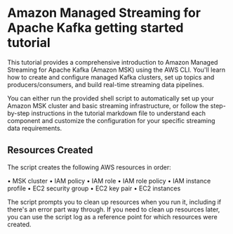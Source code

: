 # Amazon Managed Streaming for Apache Kafka getting started tutorial

This tutorial provides a comprehensive introduction to Amazon Managed Streaming for Apache Kafka (Amazon MSK) using the AWS CLI. You'll learn how to create and configure managed Kafka clusters, set up topics and producers/consumers, and build real-time streaming data pipelines.

You can either run the provided shell script to automatically set up your Amazon MSK cluster and basic streaming infrastructure, or follow the step-by-step instructions in the tutorial markdown file to understand each component and customize the configuration for your specific streaming data requirements.

## Resources Created

The script creates the following AWS resources in order:

• MSK cluster
• IAM policy
• IAM role
• IAM role policy
• IAM instance profile
• EC2 security group
• EC2 key pair
• EC2 instances

The script prompts you to clean up resources when you run it, including if there's an error part way through. If you need to clean up resources later, you can use the script log as a reference point for which resources were created.